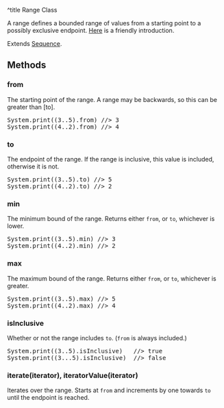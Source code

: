 ^title Range Class

A range defines a bounded range of values from a starting point to a possibly
exclusive endpoint. [Here](../../values.html#ranges) is a friendly introduction.

Extends [Sequence](sequence.html).

## Methods

### **from**

The starting point of the range. A range may be backwards, so this can be
greater than [to].

<pre class="snippet">
System.print((3..5).from) //> 3
System.print((4..2).from) //> 4
</pre>

### **to**

The endpoint of the range. If the range is inclusive, this value is included,
otherwise it is not.

<pre class="snippet">
System.print((3..5).to) //> 5
System.print((4..2).to) //> 2
</pre>

### **min**

The minimum bound of the range. Returns either `from`, or `to`, whichever is
lower.

<pre class="snippet">
System.print((3..5).min) //> 3
System.print((4..2).min) //> 2
</pre>

### **max**

The maximum bound of the range. Returns either `from`, or `to`, whichever is
greater.

<pre class="snippet">
System.print((3..5).max) //> 5
System.print((4..2).max) //> 4
</pre>

### **isInclusive**

Whether or not the range includes `to`. (`from` is always included.)

<pre class="snippet">
System.print((3..5).isInclusive)   //> true
System.print((3...5).isInclusive)  //> false
</pre>

### **iterate**(iterator), **iteratorValue**(iterator)

Iterates over the range. Starts at `from` and increments by one towards `to`
until the endpoint is reached.
